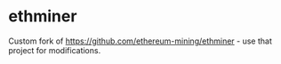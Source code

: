 # ethminer
Custom fork of https://github.com/ethereum-mining/ethminer - use that project for modifications.
